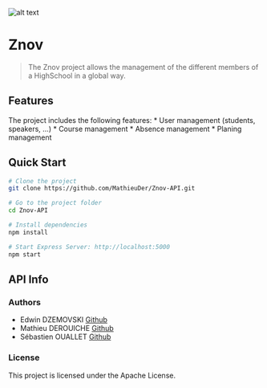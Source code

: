 ![alt text](https://i.imgur.com/dkdS8MV.png)

# Znov
> The Znov project allows the management of the different members of a HighSchool in a global way.

## Features
The project includes the following features:
	* User management (students, speakers, ...)
	* Course management
	* Absence management
	* Planing management

## Quick Start
```bash
# Clone the project
git clone https://github.com/MathieuDer/Znov-API.git

# Go to the project folder
cd Znov-API

# Install dependencies
npm install

# Start Express Server: http://localhost:5000
npm start
```

## API Info
### Authors
* Edwin DZEMOVSKI   [Github](https://github.com/EdwinDZ)
* Mathieu DEROUICHE   [Github](https://github.com/MathieuDer)
* Sébastien OUALLET   [Github](https://github.com/SOuallet)

### License
This project is licensed under the  Apache License.
